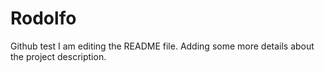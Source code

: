 
# Rodolfo
Github test
I am editing the README file. Adding some more details about the project description.
